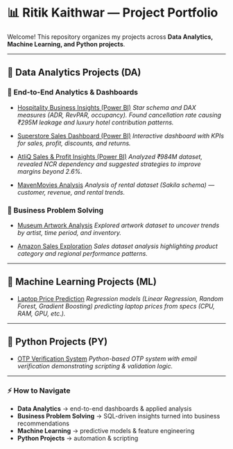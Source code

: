 # 📊 Ritik Kaithwar — Project Portfolio


Welcome! This repository organizes my projects across **Data Analytics, Machine Learning, and Python projects**.


---


## 🚀 Data Analytics Projects (DA)


### 🔹 End-to-End Analytics & Dashboards
- [Hospitality Business Insights (Power BI)](https://github.com/ritik-kaithwar/CS-atliq-hospitality-insights)
*Star schema and DAX measures (ADR, RevPAR, occupancy). Found cancellation rate causing ₹295M leakage and luxury hotel contribution patterns.*


- [Superstore Sales Dashboard (Power BI)](https://github.com/ritik-kaithwar/DA-superstore-powerbi)
*Interactive dashboard with KPIs for sales, profit, discounts, and returns.*


- [AtliQ Sales & Profit Insights (Power BI)](https://github.com/ritik-kaithwar/CS-atliq-strategic-growth-insights)
*Analyzed ₹984M dataset, revealed NCR dependency and suggested strategies to improve margins beyond 2.6%.*


- [MavenMovies Analysis](https://github.com/ritik-kaithwar/DA-mavenmovies-sql-analytics)
*Analysis of rental dataset (Sakila schema) — customer, revenue, and rental trends.*


### 🔹 Business Problem Solving
- [Museum Artwork Analysis](https://github.com/ritik-kaithwar/DA-museum-art-sql-analysis)
*Explored artwork dataset to uncover trends by artist, time period, and inventory.*


- [Amazon Sales Exploration](https://github.com/ritik-kaithwar/DA-sql-amazon-sales-analysis)
*Sales dataset analysis highlighting product category and regional performance patterns.*


---


## 🤖 Machine Learning Projects (ML)
- [Laptop Price Prediction](https://github.com/ritik-kaithwar/PY-laptop-price-prediction)
*Regression models (Linear Regression, Random Forest, Gradient Boosting) predicting laptop prices from specs (CPU, RAM, GPU, etc.).*


---


## 🐍 Python Projects (PY)
- [OTP Verification System](https://github.com/ritik-kaithwar/PY-otp-verification-system)
*Python-based OTP system with email verification demonstrating scripting & validation logic.*


---


### ⚡ How to Navigate
- **Data Analytics** → end-to-end dashboards & applied analysis
- **Business Problem Solving** → SQL-driven insights turned into business recommendations
- **Machine Learning** → predictive models & feature engineering
- **Python Projects** → automation & scripting